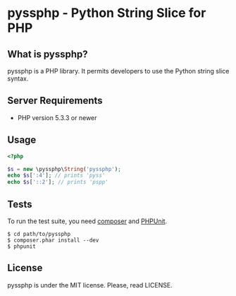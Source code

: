 # pyssphp - Python String Slice for PHP #

## What is pyssphp? ##

pyssphp is a PHP library.
It permits developers to use the Python string slice syntax.

## Server Requirements ##

- PHP version 5.3.3 or newer

## Usage ##

``` php
<?php

$s = new \pyssphp\String('pyssphp');
echo $s[':4']; // prints 'pyss'
echo $s['::2']; // prints 'pspp'

```

## Tests ##

To run the test suite, you need [composer](http://getcomposer.org) and
[PHPUnit](https://github.com/sebastianbergmann/phpunit).

    $ cd path/to/pyssphp
    $ composer.phar install --dev
    $ phpunit

## License ##

pyssphp is under the MIT license. Please, read LICENSE.